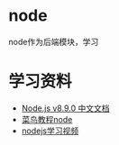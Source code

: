 # node
node作为后端模块，学习

# 学习资料

* [Node.js v8.9.0 中文文档](http://nodejs.cn/api/)
* [菜鸟教程node](http://www.runoob.com/nodejs/nodejs-tutorial.html)
* [nodejs学习视频](https://pan.baidu.com/disk/home#list/vmode=list&path=%2F%E5%89%8D%E7%AB%AF%2Fnode.js%2Fnode.JS%20%E6%9C%80%E5%90%8E%E4%B8%80%E5%85%AC%E9%87%8C)
